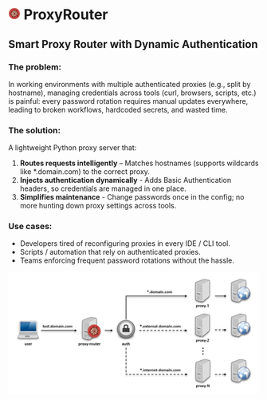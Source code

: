 # <img width="24px" src="./images/logo.png"></img> ProxyRouter 
## Smart Proxy Router with Dynamic Authentication
### The problem:

In working environments with multiple authenticated proxies (e.g., split by hostname), managing credentials across tools
(curl, browsers, scripts, etc.) is painful: every password rotation requires manual updates everywhere, leading to 
broken workflows, hardcoded secrets, and wasted time.

### The solution:
A lightweight Python proxy server that:
1. **Routes requests intelligently** – Matches hostnames (supports wildcards like *.domain.com) to the correct proxy.
2. **Injects authentication dynamically** - Adds Basic Authentication headers, so credentials are managed in one place.
3. **Simplifies maintenance** - Change passwords once in the config; no more hunting down proxy settings across tools.

### Use cases:
- Developers tired of reconfiguring proxies in every IDE / CLI tool.
- Scripts / automation that rely on authenticated proxies.
- Teams enforcing frequent password rotations without the hassle.

<img width="700px" src="./images/workflow.png"></img>
